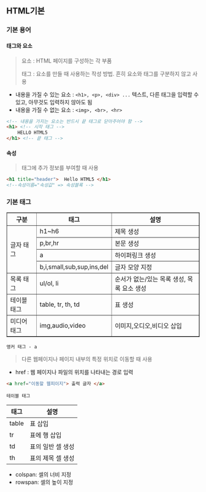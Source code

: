 ## HTML기본

### 기본 용어

#### 태그와 요소

> 요소 : HTML 페이지를 구성하는 각 부품
>
> 태그 : 요소를 만들 때 사용하는 작성 방법. 흔히 요소와 태그를 구분하지 않고 사용

* 내용을 가질 수 있는 요소 : `<h1>, <p>, <div> ...` 텍스트, 다른 태그을 입력할 수 있고, 아무것도 입력하지 않아도 됨
* 내용을 가질 수 없는 요소 : `<img>, <br>, <hr> `

```html
<!-- 내용을 가지는 요소는 반드시 끝 태그로 닫아주어야 함 -->
<h1> <!-- 시작 태그 -->
    HELLO HTML5
</h1> <!-- 끝 태그 -->
```



#### 속성

> 태그에 추가 정보를 부여할 때 사용

```html
<h1 title="header">  Hello HTML5 </h1>
<!--속성이름="속성값" => 속성블록 --> 
```



### 기본 태그

<table border=1>
	<tr><th>구분</th><th>태그</th><th>설명</th></tr>
   	<tr><td rowspan=4>글자 태그</td><td>h1~h6</td><td>제목 생성</td></tr>
    <tr><td>p,br,hr</td><td>본문 생성</td></tr>
    <tr><td>a</td><td>하이퍼링크 생성</td></tr>
    <tr><td>b,i,small,sub,sup,ins,del</td><td>글자 모양 지정</td></tr>
    <tr><td>목록 태그</td><td>ul/ol, li</td><td>순서가 없는/있는 목록 생성, 목록 요소 생성</td></tr>
    <tr><td>테이블 태그</td><td>table, tr, th, td</td><td>표 생성</td></tr>
    <tr><td>미디어 태그</td><td>img,audio,video</td><td>이미지,오디오,비디오 삽입</td></tr>
</table>



`앵커 태그 - a` 

> 다른 웹페이지나 페이지 내부의 특정 위치로 이동할 때 사용

* href : 웹 페이지나 파일의 위치를 나타내는 경로 입력

```html
<a href="이동할 웹피이지"> 출력 글자 </a>
```



`테이블 태그`

| 태그  | 설명              |
| ----- | ----------------- |
| table | 표 삽입           |
| tr    | 표에 행 삽입      |
| td    | 표의 일반 셀 생성 |
| th    | 표의 제목 셀 생성 |

* colspan: 셀의 너비 지정
* rowspan: 셀의 높이 지정
